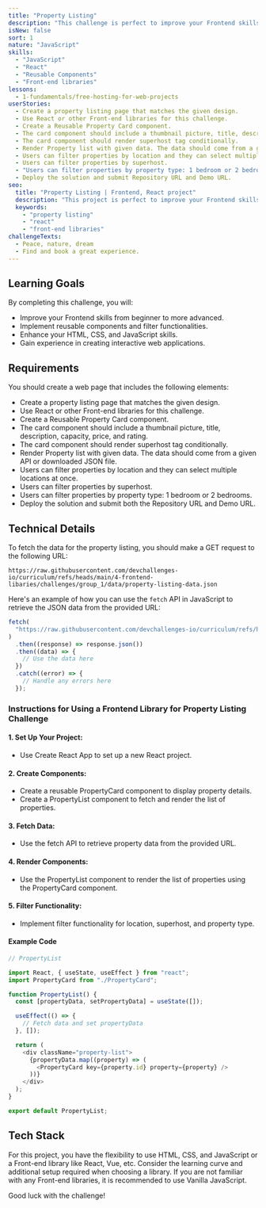 ```yaml
---
title: "Property Listing"
description: "This challenge is perfect to improve your Frontend skills from beginner to more advanced. You will need to implement reusable components and filter functionalities."
isNew: false
sort: 1
nature: "JavaScript"
skills:
  - "JavaScript"
  - "React"
  - "Reusable Components"
  - "Front-end libraries"
lessons:
  - 1-fundamentals/free-hosting-for-web-projects
userStories:
  - Create a property listing page that matches the given design.
  - Use React or other Front-end libraries for this challenge.
  - Create a Reusable Property Card component.
  - The card component should include a thumbnail picture, title, description, capacity, price, and rating.
  - The card component should render superhost tag conditionally.
  - Render Property list with given data. The data should come from a given API or downloaded JSON file.
  - Users can filter properties by location and they can select multiple locations at once.
  - Users can filter properties by superhost.
  - "Users can filter properties by property type: 1 bedroom or 2 bedrooms."
  - Deploy the solution and submit Repository URL and Demo URL.
seo:
  title: "Property Listing | Frontend, React project"
  description: "This project is perfect to improve your Frontend skills from beginner to more advanced. You will need to implement reusable components and filter functionalities. This project is great for working with Front-end libraries like React, Vue,..."
  keywords:
    - "property listing"
    - "react"
    - "front-end libraries"
challengeTexts:
  - Peace, nature, dream
  - Find and book a great experience.
---
```


## Learning Goals

By completing this challenge, you will:

- Improve your Frontend skills from beginner to more advanced.
- Implement reusable components and filter functionalities.
- Enhance your HTML, CSS, and JavaScript skills.
- Gain experience in creating interactive web applications.

## Requirements

You should create a web page that includes the following elements:

- Create a property listing page that matches the given design.
- Use React or other Front-end libraries for this challenge.
- Create a Reusable Property Card component.
- The card component should include a thumbnail picture, title, description, capacity, price, and rating.
- The card component should render superhost tag conditionally.
- Render Property list with given data. The data should come from a given API or downloaded JSON file.
- Users can filter properties by location and they can select multiple locations at once.
- Users can filter properties by superhost.
- Users can filter properties by property type: 1 bedroom or 2 bedrooms.
- Deploy the solution and submit both the Repository URL and Demo URL.

## Technical Details

To fetch the data for the property listing, you should make a GET request to the following URL:

```
https://raw.githubusercontent.com/devchallenges-io/curriculum/refs/heads/main/4-frontend-libaries/challenges/group_1/data/property-listing-data.json
```

Here's an example of how you can use the `fetch` API in JavaScript to retrieve the JSON data from the provided URL:

```javascript
fetch(
  "https://raw.githubusercontent.com/devchallenges-io/curriculum/refs/heads/main/4-frontend-libaries/challenges/group_1/data/property-listing-data.json"
)
  .then((response) => response.json())
  .then((data) => {
    // Use the data here
  })
  .catch((error) => {
    // Handle any errors here
  });
```

### Instructions for Using a Frontend Library for Property Listing Challenge

#### 1. Set Up Your Project:

- Use Create React App to set up a new React project.

#### 2. Create Components:

- Create a reusable PropertyCard component to display property details.
- Create a PropertyList component to fetch and render the list of properties.

#### 3. Fetch Data:

- Use the fetch API to retrieve property data from the provided URL.

#### 4. Render Components:

- Use the PropertyList component to render the list of properties using the PropertyCard component.

#### 5. Filter Functionality:

- Implement filter functionality for location, superhost, and property type.

#### Example Code

```js
// PropertyList

import React, { useState, useEffect } from "react";
import PropertyCard from "./PropertyCard";

function PropertyList() {
  const [propertyData, setPropertyData] = useState([]);

  useEffect(() => {
    // Fetch data and set propertyData
  }, []);

  return (
    <div className="property-list">
      {propertyData.map((property) => (
        <PropertyCard key={property.id} property={property} />
      ))}
    </div>
  );
}

export default PropertyList;
```

## Tech Stack

For this project, you have the flexibility to use HTML, CSS, and JavaScript or a Front-end library like React, Vue, etc. Consider the learning curve and additional setup required when choosing a library. If you are not familiar with any Front-end libraries, it is recommended to use Vanilla JavaScript.

Good luck with the challenge!
